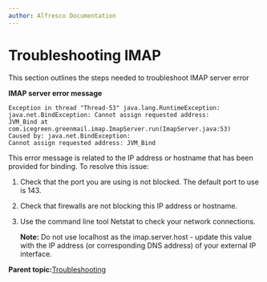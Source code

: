 ```yaml
---
author: Alfresco Documentation
---
```


# Troubleshooting IMAP

This section outlines the steps needed to troubleshoot IMAP server error

**IMAP server error message**

```
Exception in thread "Thread-53" java.lang.RuntimeException:
java.net.BindException: Cannot assign requested address:
JVM_Bind at com.icegreen.greenmail.imap.ImapServer.run(ImapServer.java:53) 
Caused by: java.net.BindException:
Cannot assign requested address: JVM_Bind 
```

This error message is related to the IP address or hostname that has been provided for binding. To resolve this issue:

1.  Check that the port you are using is not blocked. The default port to use is 143.

2.  Check that firewalls are not blocking this IP address or hostname.

3.  Use the command line tool Netstat to check your network connections.

    **Note:** Do not use localhost as the imap.server.host - update this value with the IP address \(or corresponding DNS address\) of your external IP interface.


**Parent topic:**[Troubleshooting](../concepts/ch-troubleshoot.md)


